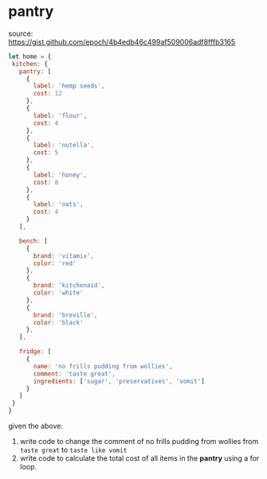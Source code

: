# pantry

source: https://gist.github.com/epoch/4b4edb46c499af509006adf8fffb3165

 ```javascript
 let home = {
  kitchen: {
    pantry: [
      {
        label: 'hemp seeds',
        cost: 12
      },
      {
        label: 'flour',
        cost: 4
      },
      {
        label: 'nutella',
        cost: 5
      },
      {
        label: 'honey',
        cost: 8
      },
      {
        label: 'oats',
        cost: 4
      }
    ],

    bench: [
      {
        brand: 'vitamix',
        color: 'red'
      },
      {
        brand: 'kitchenaid',
        color: 'white'
      },
      {
        brand: 'breville',
        color: 'black'
      },
    ],

    fridge: [
      {
        name: 'no frills pudding from wollies',
        comment: 'taste great',
        ingredients: ['sugar', 'preservatives', 'vomit']
      }
    ]
  }
}
```

given the above:

1. write code to change the comment of no frills pudding from wollies from `taste great` to `taste like vomit` 
2. write code to calculate the total cost of all items in the **pantry** using a for loop.
